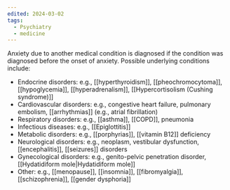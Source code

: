```yaml
---
edited: 2024-03-02
tags:
  - Psychiatry
  - medicine
---
```


 Anxiety due to another medical condition is diagnosed if the condition was diagnosed before the onset of anxiety. Possible underlying conditions include:

- Endocrine disorders: e.g., [[hyperthyroidism]], [[pheochromocytoma]], [[hypoglycemia]], [[hyperadrenalism]], [[Hypercortisolism (Cushing syndrome)]]
- Cardiovascular disorders: e.g., congestive heart failure, pulmonary embolism, [[arrhythmias]] (e.g., atrial fibrillation)
- Respiratory disorders: e.g., [[asthma]], [[COPD]], pneumonia
- Infectious diseases: e.g., [[Epiglottitis]]
- Metabolic disorders: e.g., [[porphyrias]], [[vitamin B12]] deficiency
- Neurological disorders: e.g., neoplasm, vestibular dysfunction, [[encephalitis]], [[seizures]] disorders
- Gynecological disorders: e.g., genito-pelvic penetration disorder, [[Hydatidiform mole|Hydatidiform mole]] 
- Other: e.g., [[menopause]], [[insomnia]], [[fibromyalgia]], [[schizophrenia]], [[gender dysphoria]]
